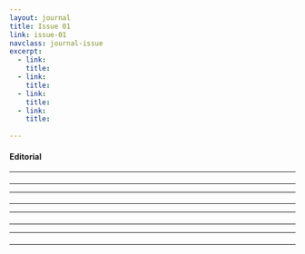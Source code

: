```yaml
---
layout: journal
title: Issue 01
link: issue-01
navclass: journal-issue
excerpt:
  - link: 
    title: 
  - link: 
    title:  
  - link: 
    title:    
  - link: 
    title: 
    
---
```


#### **Editorial**


---

#### **<span id=""></span>**

---

---

#### **<span id=""></span>**

---

---

#### **<span id=""></span>**

---

---

#### **<span id=""></span>**

---